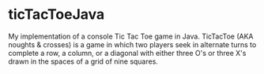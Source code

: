 # ticTacToeJava
My implementation of a console Tic Tac Toe game in Java.
TicTacToe (AKA noughts & crosses) is a game in which two players seek in alternate turns to complete a row, a column, or a diagonal with either three O's or three X's drawn in the spaces of a grid of nine squares.
